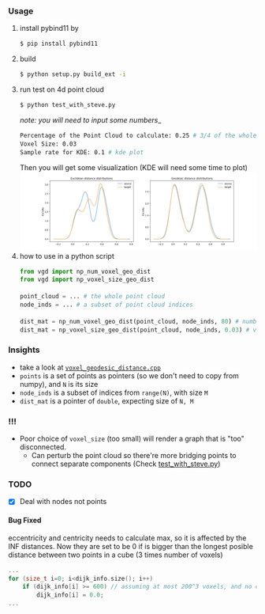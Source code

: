 ### Usage
1. install pybind11 by
    ```bash
    $ pip install pybind11
    ```
2. build 
    ```bash
    $ python setup.py build_ext -i
    ```
3. run test on 4d point cloud
    ```bash
    $ python test_with_steve.py
    ```
    _note: you will need to input some numbers__
    ```bash
    Percentage of the Point Cloud to calculate: 0.25 # 3/4 of the whole point cloud will be discarded (by taking a patch, not sampling)
    Voxel Size: 0.03
    Sample rate for KDE: 0.1 # kde plot 
    ```
    Then you will get some visualization (KDE will need some time to plot) 
    ![Figure](./Figure.png)
4. how to use in a python script
    ```python
    from vgd import np_num_voxel_geo_dist
    from vgd import np_voxel_size_geo_dist

    point_cloud = ... # the whole point cloud
    node_inds = ... # a subset of point cloud indices 

    dist_mat = np_num_voxel_geo_dist(point_cloud, node_inds, 80) # number of voxels for the longest edge of the bounding box 
    dist_mat = np_voxel_size_geo_dist(point_cloud, node_inds, 0.03) # voxel_size of 0.03
    ```

### Insights
* take a look at [`voxel_geodesic_distance.cpp`](./voxel_geodesic_distance.cpp)
* `points` is a set of points as pointers (so we don't need to copy from numpy), and `N` is its size
* `node_inds` is a subset of indices from `range(N)`, with size `M`
* `dist_mat` is a pointer of `double`, expecting size of `N, M` 

### !!!
* Poor choice of `voxel_size` (too small) will render a graph that is "too" disconnected.
    * Can perturb the point cloud so there're more bridging points to connect separate components (Check [test_with_steve.py](./test_with_steve.py))

### TODO
- [x] Deal with nodes not points
#### Bug Fixed
eccentricity and centricity needs to calculate max, so it is affected by the INF distances. Now they are set to be 0 if is bigger than the longest posible distance between two points in a cube (3 times number of voxels)
```cpp
...
for (size_t i=0; i<dijk_info.size(); i++) 
    if (dijk_info[i] >= 600) // assuming at most 200^3 voxels, and no crazy spiral surface
        dijk_info[i] = 0.0;
...
```


